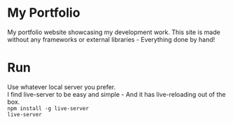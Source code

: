 # My Portfolio
My portfolio website showcasing my development work. This site is made without any frameworks or external libraries - Everything done by hand!

# Run
Use whatever local server you prefer.  
I find live-server to be easy and simple - And it has live-reloading out of the box.  
`npm install -g live-server`  
`live-server`
